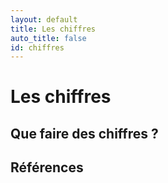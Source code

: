 ```yaml
---
layout: default
title: Les chiffres
auto_title: false
id: chiffres
---
```


# Les chiffres


## Que faire des chiffres ?



## Références

